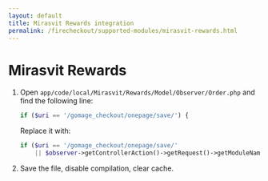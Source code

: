 ```yaml
---
layout: default
title: Mirasvit Rewards integration
permalink: /firecheckout/supported-modules/mirasvit-rewards.html
---
```


# Mirasvit Rewards

 1. Open `app/code/local/Mirasvit/Rewards/Model/Observer/Order.php` and find the
 following line:

    ```php
    if ($uri == '/gomage_checkout/onepage/save/') {
    ```

    Replace it with:

    ```php
    if ($uri == '/gomage_checkout/onepage/save/'
        || $observer->getControllerAction()->getRequest()->getModuleName() == 'firecheckout') {
    ```

 2. Save the file, disable compilation, clear cache.
